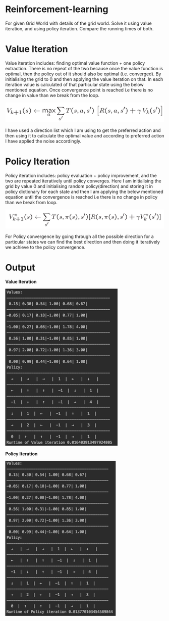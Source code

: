 # Reinforcement-learning

For given Grid World with details of the grid world. Solve it using value iteration, and using policy iteration. Compare the running times of both.

# Value Iteration

Value iteration includes: finding optimal value function + one policy extraction. There is no repeat of the two because once the value function is optimal, then the policy out of it should also be optimal (i.e. converged). By initialising the grid to 0 and then applying the value iteration on that. In each iteration value is calculated of that particular state using the below mentioned equation. Once convergence point is reached i.e there is no change in value than we break from the loop.

![Value Iteration Formula](Picture1.png)

I have used a direction list which I am using to get the preferred action and then using it to calculate the optimal value and according to preferred action I have applied the noise accordingly.

# Policy Iteration

Policy iteration includes: policy evaluation + policy improvement, and the two are repeated iteratively until policy converges. Here I am initialising the grid by value 0 and initialising random policy(direction) and storing it in policy dictionary for each state and then I am applying the below mentioned equation until the convergence is reached i.e there is no change in policy than we break from loop.

![Policy Iteration Formula](Picture2.png)

For Policy convergence by going through all the possible direction for a particular states we can find the best direction and then doing it iteratively we achieve to the policy convergence. 

# Output 

**Value Iteration**

![Value Iteration](Picture3.png)

**Policy Iteration**

![Policy Iteration](Picture4.png)
